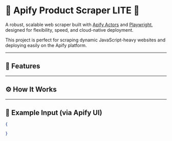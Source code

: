 # 🚀 Apify Product Scraper LITE 🚀

A robust, scalable web scraper built with [Apify Actors](https://apify.com/actors) and [Playwright](https://playwright.dev/python/), designed for flexibility, speed, and cloud-native deployment.

This project is perfect for scraping dynamic JavaScript-heavy websites and deploying easily on the Apify platform.

---

## 🧠 Features


---

## ⚙️ How It Works



---

## 🧾 Example Input (via Apify UI)

```json
{

}